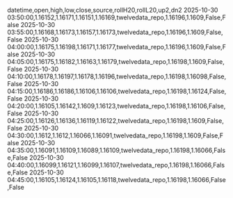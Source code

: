 datetime,open,high,low,close,source,rollH20,rollL20,up2,dn2
2025-10-30 03:50:00,1.16152,1.16171,1.16151,1.16169,twelvedata_repo,1.16196,1.1609,False,False
2025-10-30 03:55:00,1.16168,1.16173,1.16157,1.16173,twelvedata_repo,1.16196,1.1609,False,False
2025-10-30 04:00:00,1.16175,1.16198,1.16171,1.16177,twelvedata_repo,1.16196,1.1609,False,False
2025-10-30 04:05:00,1.16175,1.16182,1.16163,1.16179,twelvedata_repo,1.16198,1.1609,False,False
2025-10-30 04:10:00,1.16178,1.16197,1.16178,1.16196,twelvedata_repo,1.16198,1.16098,False,False
2025-10-30 04:15:00,1.16186,1.16186,1.16106,1.16106,twelvedata_repo,1.16198,1.16124,False,False
2025-10-30 04:20:00,1.16105,1.16142,1.1609,1.16123,twelvedata_repo,1.16198,1.16106,False,False
2025-10-30 04:25:00,1.16126,1.16136,1.16119,1.16122,twelvedata_repo,1.16198,1.1609,False,False
2025-10-30 04:30:00,1.1612,1.1612,1.16066,1.16091,twelvedata_repo,1.16198,1.1609,False,False
2025-10-30 04:35:00,1.16091,1.16109,1.16089,1.16109,twelvedata_repo,1.16198,1.16066,False,False
2025-10-30 04:40:00,1.16099,1.16121,1.16099,1.16107,twelvedata_repo,1.16198,1.16066,False,False
2025-10-30 04:45:00,1.16105,1.16124,1.16105,1.16118,twelvedata_repo,1.16198,1.16066,False,False

